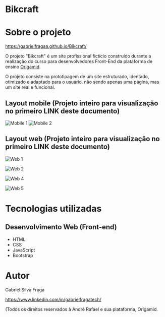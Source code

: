 # Bikcraft

# Sobre o projeto

https://gabrielfragaa.github.io/Bikcraft/

O projeto "Bikcraft" é um site profissional fictício construído durante a realização do curso para desenvolvedores Front-End da plataforma de ensino [Origamid](https://www.origamid.com).

O projeto consiste na prototipagem de um site estruturado, identado, otimizado e adaptado para o usuário, não sendo apenas uma página, mas um site real e funcional.

## Layout mobile (Projeto inteiro para visualização no primeiro LINK deste documento)
![Mobile 1](https://github.com/GabrielFragaa/bikcraft/assets/161033994/a6aeff00-1481-451a-b83f-de9811217036) ![Mobile 2](https://github.com/GabrielFragaa/bikcraft/assets/161033994/6682e10b-c6ef-4381-a01f-793908ffc971)



## Layout web (Projeto inteiro para visualização no primeiro LINK deste documento)
![Web 1](https://github.com/GabrielFragaa/bikcraft/assets/161033994/07d8a6fe-2bd5-48f4-8498-5eb2d0b76955)


![Web 2](https://github.com/GabrielFragaa/bikcraft/assets/161033994/43530520-4598-4598-b4b1-3a2fd303e312)


![Web 4](https://github.com/GabrielFragaa/bikcraft/assets/161033994/9abfea02-8e08-4a82-bbdb-b3efdf6e460a)


![Web 5](https://github.com/GabrielFragaa/bikcraft/assets/161033994/723fcbb5-2509-4a87-ae7b-a30776765466)


# Tecnologias utilizadas

## Desenvolvimento Web (Front-end)
- HTML
- CSS
- JavaScript
- Bootstrap

# Autor

Gabriel Silva Fraga

https://www.linkedin.com/in/gabrielfragatech/

(Todos os direitos reservados à André Rafael e sua plataforma, Origamid.

